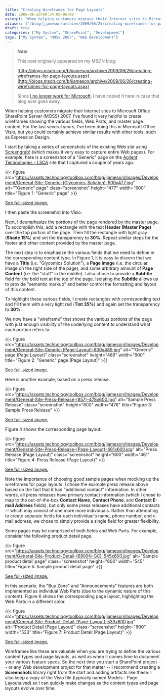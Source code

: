 ```yaml
---
title: "Creating Wireframes for Page Layouts"
date: 2009-06-26T08:34:00-06:00
excerpt: "When helping customers migrate their Internet sites to Microsoft Office SharePoint Server (MOSS) 2007, I've found it very helpful to create wireframes showing the various fields, Web Parts, and master page content. For the last several years, I've been..."
aliases: ["/blog/jjameson/archive/2009/06/25/creating-wireframes-for-page-layouts.aspx", "/blog/jjameson/archive/2009/06/26/creating-wireframes-for-page-layouts.aspx"]
draft: true
categories: ["My System", "SharePoint", "Development"]
tags: ["My System", "MOSS 2007", "Web Development"]
---
```


> **Note**
>
> This post originally appeared on my MSDN blog:
>
> [http://blogs.msdn.com/b/jjameson/archive/2009/06/26/creating-wireframes-for-page-layouts.aspx](http://blogs.msdn.com/b/jjameson/archive/2009/06/26/creating-wireframes-for-page-layouts.aspx)
>
> Since [I no longer work for Microsoft](/blog/jjameson/2011/09/02/last-day-with-microsoft), I have copied it here in case that blog ever goes away.

When helping customers migrate their Internet sites to Microsoft Office SharePoint Server (MOSS) 2007, I've found it very helpful to create wireframes showing the various fields, Web Parts, and master page content. For the last several years, I've been doing this in Microsoft Office Visio, but you could certainly achieve similar results with other tools, such as Expression Design.

I start by taking a series of screenshots of the existing Web site using [Screengrab!](/blog/jjameson/2008/10/20/fessing-up-about-firefox) (which makes it very easy to capture entire Web pages). For example, here is a screenshot of a "Generic" page on the [Agilent Technologies - LSCA](http://www.chem.agilent.com) site that I captured a couple of years ago.

{{< figure src="https://assets.technologytoolbox.com/blog/jjameson/Images/Development/General-Site-Generic-(Glycomics-Solution)-600x477.jpg" alt="\"Generic\" page" class="screenshot" height="477" width="600" title="Figure 1: \"Generic\" page" >}}

[See full-sized image.](https://assets.technologytoolbox.com/blog/jjameson/Images/Development/General-Site-Generic-%28Glycomics-Solution%29-939x747.jpg)

I then paste the screenshot into Visio.

Next, I deemphasize the portions of the page rendered by the master page. To accomplish this, add a rectangle with the text **Header (Master Page)** over the top portion of the page. Then fill the rectangle with light gray (**Shade 15%**) and set the transparency to **30%**. Repeat similar steps for the footer and other content provided by the master page.

The next step is to emphasize the various fields that we need to define in the corresponding content type. In Figure 1, it is easy to discern that we have a **Title** (i.e. "Glycomics Solution"), a **Page Image** (i.e. the circular image on the right side of the page), and some arbitrary amount of **Page Content** (i.e. the "stuff" in the middle). I also chose to provide a **Subtitle** field for the bold text at the top of the page. Isolating the **Subtitle** allows us to provide "semantic markup" and better control the formatting and layout of this content.

To highlight these various fields, I create rectangles with corresponding text and fill them with a very light red (**Tint 35%**) and again set the transparency to **30%**.

We now have a "wireframe" that shows the various portions of the page with just enough visibility of the underlying content to understand what each portion refers to.

{{< figure src="https://assets.technologytoolbox.com/blog/jjameson/Images/Development/General-Site-Generic-(Page-Layout)-600x489.jpg" alt="\"Generic\" page (Page Layout)" class="screenshot" height="489" width="600" title="Figure 2: \"Generic\" page (Page Layout)" >}}

[See full-sized image.](https://assets.technologytoolbox.com/blog/jjameson/Images/Development/General-Site-Generic-%28Page-Layout%29-770x627.jpg)

Here is another example, based on a press release.

{{< figure src="https://assets.technologytoolbox.com/blog/jjameson/Images/Development/General-Site-Press-Release-(857)-478x600.jpg" alt="Sample Press Release" class="screenshot" height="600" width="478" title="Figure 3: Sample Press Release" >}}

[See full-sized image.](https://assets.technologytoolbox.com/blog/jjameson/Images/Development/General-Site-Press-Release-%28857%29-939x1178.jpg)

Figure 4 shows the corresponding page layout.

{{< figure src="https://assets.technologytoolbox.com/blog/jjameson/Images/Development/General-Site-Press-Release-(Page-Layout)-461x600.jpg" alt="Press Release (Page Layout)" class="screenshot" height="600" width="461" title="Figure 4: Press Release (Page Layout)" >}}

[See full-sized image.](https://assets.technologytoolbox.com/blog/jjameson/Images/Development/General-Site-Press-Release-%28Page-Layout%29-770x1002.jpg)

Note the importance of choosing good sample pages when mocking up the wireframes for page layouts. I chose the example press release above based on the fact that it had "additional contact" information. In other words, all press releases have primary contact information (which I chose to map to the out-of-the-box **Contact Name**, **Contact Phone**, and **Contact E-mail Address** fields), but only some press releases have additional contacts -- which may consist of one more more individuals. Rather than attempting to create separate fields for each individual's name, phone number, and e-mail address, we chose to simply provide a single field for greater flexibility.

Some pages may be comprised of both fields and Web Parts. For example, consider the following product detail page.

{{< figure src="https://assets.technologytoolbox.com/blog/jjameson/Images/Development/General-Site-Product-Detail-(6890N-GC)-545x600.jpg" alt="Sample product detail page" class="screenshot" height="600" width="545" title="Figure 5: Sample product detail page" >}}

[See full-sized image.](https://assets.technologytoolbox.com/blog/jjameson/Images/Development/General-Site-Product-Detail-%286890N-GC%29-940x1034.jpg)

In this scenario, the "Buy Zone" and "Announcements" features are both implemented as individual Web Parts (due to the dynamic nature of this content). Figure 6 shows the corresponding page layout, highlighting the Web Parts in a different color.

{{< figure src="https://assets.technologytoolbox.com/blog/jjameson/Images/Development/General-Site-Product-Detail-(Page-Layout)-533x600.jpg" alt="Product Detail (Page Layout)" class="screenshot" height="600" width="533" title="Figure 7: Product Detail (Page Layout)" >}}

[See full-sized image.](https://assets.technologytoolbox.com/blog/jjameson/Images/Development/General-Site-Product-Detail-%28Page-Layout%29-770x866.jpg)

Wireframes like these are valuable when you are trying to define the various content types and page layouts, as well as when it comes time to document your various feature specs. So the next time you start a SharePoint project -- or any Web development project for that matter -- I recommend creating a **Screenshots** library right from the start and adding artifacts like these. I also keep a copy of the Visio file (typically named Models - Page Layouts.vsd) so I can quickly make changes as the content types and page layouts evolve over time.

